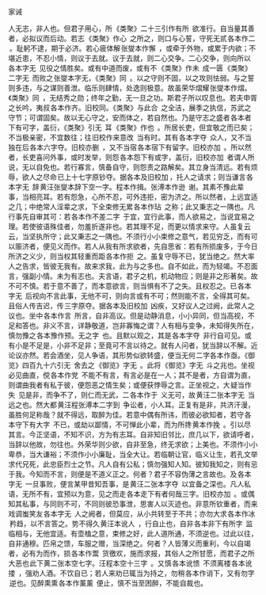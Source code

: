 家诫

  

人无志，非人也。但君子用心，所 《类聚》二十三引作有所  欲准行。自当量其善者，必拟议而后动。若志 《类聚》作心  之所之，则口与心誓，守死无贰 各本作二  。耻躬不逮，期于必济。若心疲体解 张燮本作懈  ，或牵于外物，或累于内欲；不堪近患，不忍小情，则议于去就。议于去就，则二心交争。二心交争，则向所以 各本字无  见役之情胜矣。或有中道而废，或有不 《类聚》作未  成一匮 《类聚》二字无  而败之 张燮本字无，《类聚》同  。以之守则不固，以之攻则怯弱。与之誓则多违，与之谋则善泄。临乐则肆情，处逸则极意。故虽荣华熠耀 张燮本作熠。《类聚》同  ，无结秀之勋；终年之勤，无一旦之功。斯君子所以叹息也。若夫申胥之长吟，夷叔 各本作齐。旧校同。《类聚》与此合  之全洁，展季之执信，苏武之守节；可谓固矣。故以无心守之，安而体之，若自然也。乃是守志之盛者 各本者下有可字，盖衍，《类聚》引无  耳 《类聚》作也  。所居长吏，但宜敬之而已矣；不当极亲密，不宜数往；往 旧校作来意改  当有时。其有 各本字夺  众人，又不当独在后 各本六字夺。旧校亦删  ，又不当宿 各本宿下有留字。旧校亦加  。所以然者，长吏喜问外事，或时发举，则怨 各本怨下有或字，盖衍，旧校亦加  者谓人所说，无以自免也。若行寡言，慎备自守，则怨责之路解矣。其立身当清远。若有烦辱，欲人之尽命 已上十七字原钞夺。据各本及旧校加 ，托人之请求；则当谦言 各本字无  辞 黄汪张燮本辞下空一字。程本作揖。张溥本作逊  谢。其素不豫此辈事，当相亮耳。若有怨急，心所不忍，可外违拒，密为济之。所以然者，上远宜适之几；中绝常人淫辈之求，下全束修无累 各本作玷  之称；此又秉志之一隅也。凡行事先自审其可：若 各本作不差二字  于宜，宜行此事，而人欲易之，当说宜易之理。若使彼语殊佳者，勿羞折遂非也。若其理不足，而更以情求来守。人虽复云云，当坚执所守；此又秉志之一隅也。不须行小小束修之意气，若见穷乏，而有可以赈济者，便见义而作。若人从我有所求欲者，先自思省：若有所损废多，于今日所济之义少，则当权其轻重而距 各本作拒  之。虽复守辱不已，犹当绝之。然大率人之告求，皆彼无我有。故来求我，此为与之多也。自不如此，而为轻竭。不忍面言，强副小情。未为有志也。夫言语，君子之机，机动物应；则是非之形著矣。故不可不慎。若于意不善了，而本意欲言，则当惧有不了之失。且权忍之。已 各本字无  后视向不言此事，无他不可，则向言或有不可；然则能不言，全得其可矣。且俗人传吉迟，传 三字原夺。据各本及旧校加  凶疾，又好议人之过阙，此常人之议也。坐中 各本作言  所言，自非高议。但是动静消息，小小异同，但当高视，不足和答也。非义不言，详静敬道，岂非寡悔之谓？人有相与变争，未知得失所在，慎勿豫之 各本豫作预。无之字  也。且默以观之，其是 各本字夺  非行自可见。或有小是不足是，小非不足非；至竟可不言以待之。就有人问者，犹当辞以不解。近论议亦然。若会酒坐，见人争语，其形势似欲转盛，便当无何 二字各本作亟。《御览》四百九十六引无  舍去之 《御览》字无  。此将 《御览》字无  斗之兆也。坐视必见曲直，傥 各本作党  不能不有言，有言必是在一人；其不是者，方自谓为直，则谓曲我者有私于彼，便怨恶之情生矣；或便获悖辱之言。正坐视之，大 疑当作失  见是非，而争不了，则仁而无武，二 各本作于  义无可，故 黄汪二张本字无  当远之也。然大都 黄汪程张溥本二字到  争讼者，小人耳。正复有是非，共济汗漫，虽胜何足称哉？就不得远，取醉为佳。若意中偶有所讳，而彼必欲知者，若守 各本守下有大字  不已，或劫以鄙情，不可惮此小辈，而为所搀 黄本作挽  。引以尽其言。今正坚语，不知不识，方为有志耳。自非知旧邻比，庶几以下，欲请呼者，当辞以他故，勿往也。外荣华则少欲，自非至急，终无求欲；上美也。不须作小小卑恭，当大谦裕；不须作小小廉耻，当全大让。若临朝让官，临义让生，若孔文举求代兄死，此忠臣烈士之节。凡人自有公私；慎勿强知人知。彼知我知之，则有忌于我。今知而不言，则便是不道义正之。何者？君子不容伪薄之言故也。及 各本字无  一旦事败，便言某甲昔知吾事，是 黄汪二张本字夺  以宜备之深也。凡人私语，无所不有，宜预以为意，见之而走 各本走下有者何哉三字。旧校亦加  。或偶知其私事，与同则不可，不同则彼恐事泄，思害人以灭迹也。非意所钦重者，而来戏调蚩笑友 各本字无  人之阙者，但莫应，从小共转至于不共；亦勿大求 各本作冰  矜趋，以不言答之。势不得久 黄汪本讹人  ，行自止也，自非 各本非下有所字  监临相与，无他宜适。有壶榼之意，束修之好，此人道所通，不须逆也。过此以往，自非通穆。匹帛之馈，车服之赠，当深绝之。何者？人皆薄义而重利，今以自竭者，必有为而作，损 各本作鬻  货徼欢，施而求报，其俗人之所甘愿，而君子之所大恶也 此下黄二张本空七字。汪程本空十三字  。又慎 各本讹愦  不须离楼 各本讹搂  ，强劝人酒。不饮自已；若人来劝已辄当为持之，勿稍 各本作诮下，又有勿字  逆也。见醉熏熏 各本作薰薰  便止，慎不当至困醉，不能自裁也。